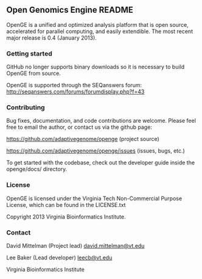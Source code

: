 ## Open Genomics Engine README

OpenGE is a unified and optimized analysis platform that is open source, accelerated for parallel computing, and easily extendible. The most recent major release is 0.4 (January 2013).


### Getting started

GitHub no longer supports binary downloads so it is necessary to build OpenGE from source.

OpenGE is supported through the SEQanswers forum:
http://seqanswers.com/forums/forumdisplay.php?f=43

### Contributing

Bug fixes, documentation, and code contributions are welcome. Please feel free to email the author, or contact us via the github page:

<https://github.com/adaptivegenome/openge> (project source)

<https://github.com/adaptivegenome/openge/issues> (issues, bugs, etc.)

To get started with the codebase, check out the developer guide inside the openge/docs/ directory.

### License
OpenGE is licensed under the Virginia Tech Non-Commercial Purpose License, which can be found in the LICENSE.txt

Copyright 2013 Virginia Bioinformatics Institute.

### Contact
David Mittelman (Project lead)     <david.mittelman@vt.edu>

Lee Baker       (Lead developer)   <leecb@vt.edu>

Virginia Bioinformatics Institute
